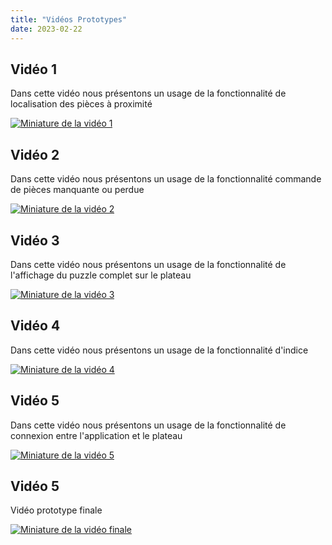 ```yaml
---
title: "Vidéos Prototypes"
date: 2023-02-22
---
```

## Vidéo 1
Dans cette vidéo nous présentons un usage de la fonctionnalité de localisation des pièces à proximité

[![Miniature de la vidéo 1](https://img.youtube.com/vi/eevJPEDsoWs/hqdefault.jpg)](https://youtu.be/eevJPEDsoWs)

## Vidéo 2
Dans cette vidéo nous présentons un usage de la fonctionnalité commande de pièces manquante ou perdue

[![Miniature de la vidéo 2](https://img.youtube.com/vi/REsBxMq_gxg/hqdefault.jpg)](https://youtu.be/REsBxMq_gxg)

## Vidéo 3
Dans cette vidéo nous présentons un usage de la fonctionnalité de l'affichage du puzzle complet sur le plateau

[![Miniature de la vidéo 3](https://img.youtube.com/vi/n17ZlMM1SJo/hqdefault.jpg)](https://youtu.be/n17ZlMM1SJo)

## Vidéo 4
Dans cette vidéo nous présentons un usage de la fonctionnalité d'indice

[![Miniature de la vidéo 4](https://img.youtube.com/vi/mFiYeKZf_Kk/hqdefault.jpg)](https://youtu.be/mFiYeKZf_Kk)

## Vidéo 5
Dans cette vidéo nous présentons un usage de la fonctionnalité de connexion entre l'application et le plateau

[![Miniature de la vidéo 5](https://img.youtube.com/vi/9FuDAkstKr0/hqdefault.jpg)](https://youtu.be/9FuDAkstKr0)

## Vidéo 5
Vidéo prototype finale

[![Miniature de la vidéo finale](https://img.youtube.com/vi/nsinkVL5I7k/hqdefault.jpg)](https://youtu.be/nsinkVL5I7k)
